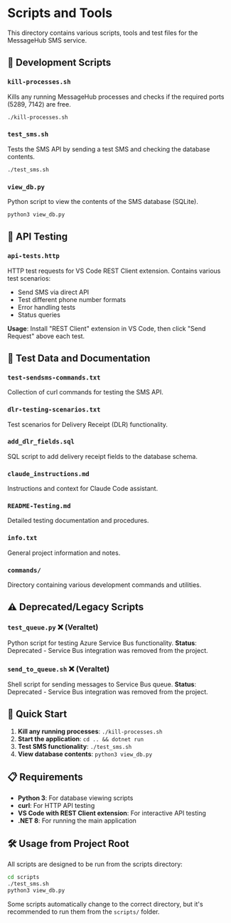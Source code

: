 # Scripts and Tools

This directory contains various scripts, tools and test files for the MessageHub SMS service.

## 🔧 Development Scripts

### `kill-processes.sh`
Kills any running MessageHub processes and checks if the required ports (5289, 7142) are free.

```bash
./kill-processes.sh
```

### `test_sms.sh`
Tests the SMS API by sending a test SMS and checking the database contents.

```bash
./test_sms.sh
```

### `view_db.py`
Python script to view the contents of the SMS database (SQLite).

```bash
python3 view_db.py
```

## 📨 API Testing

### `api-tests.http`
HTTP test requests for VS Code REST Client extension. Contains various test scenarios:
- Send SMS via direct API
- Test different phone number formats
- Error handling tests
- Status queries

**Usage**: Install "REST Client" extension in VS Code, then click "Send Request" above each test.

## 📁 Test Data and Documentation

### `test-sendsms-commands.txt`
Collection of curl commands for testing the SMS API.

### `dlr-testing-scenarios.txt`
Test scenarios for Delivery Receipt (DLR) functionality.

### `add_dlr_fields.sql`
SQL script to add delivery receipt fields to the database schema.

### `claude_instructions.md`
Instructions and context for Claude Code assistant.

### `README-Testing.md`
Detailed testing documentation and procedures.

### `info.txt`
General project information and notes.

### `commands/`
Directory containing various development commands and utilities.

## ⚠️ Deprecated/Legacy Scripts

### `test_queue.py` ❌ (Veraltet)
Python script for testing Azure Service Bus functionality. 
**Status**: Deprecated - Service Bus integration was removed from the project.

### `send_to_queue.sh` ❌ (Veraltet)
Shell script for sending messages to Service Bus queue.
**Status**: Deprecated - Service Bus integration was removed from the project.

## 🚀 Quick Start

1. **Kill any running processes**: `./kill-processes.sh`
2. **Start the application**: `cd .. && dotnet run`
3. **Test SMS functionality**: `./test_sms.sh`
4. **View database contents**: `python3 view_db.py`

## 📋 Requirements

- **Python 3**: For database viewing scripts
- **curl**: For HTTP API testing
- **VS Code with REST Client extension**: For interactive API testing
- **.NET 8**: For running the main application

## 🛠️ Usage from Project Root

All scripts are designed to be run from the scripts directory:

```bash
cd scripts
./test_sms.sh
python3 view_db.py
```

Some scripts automatically change to the correct directory, but it's recommended to run them from the `scripts/` folder.